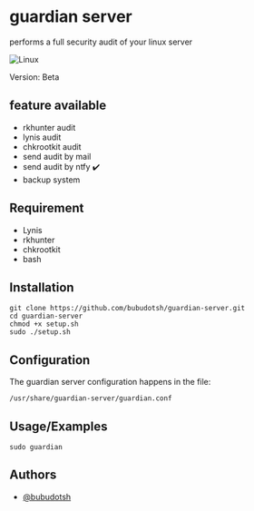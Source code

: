 
# guardian server

performs a full security audit of your linux server

![Linux](https://svgshare.com/i/Zhy.svg)

Version: Beta



## feature available

- rkhunter audit 
- lynis audit 
- chkrootkit audit
- send audit by mail
- send audit by ntfy :heavy_check_mark:
- backup system 
## Requirement

- Lynis
- rkhunter
- chkrootkit
- bash
## Installation

```
git clone https://github.com/bubudotsh/guardian-server.git
cd guardian-server
chmod +x setup.sh
sudo ./setup.sh
```
## Configuration

The guardian server configuration happens in the file: 

```/usr/share/guardian-server/guardian.conf```
## Usage/Examples

```
sudo guardian 
```


## Authors

- [@bubudotsh](https://github.com/bubudotsh)

